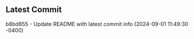 
## Latest Commit
b8bd855 - Update README with latest commit info (2024-09-01 11:49:30 -0400) <Yunxi-Zhou>
